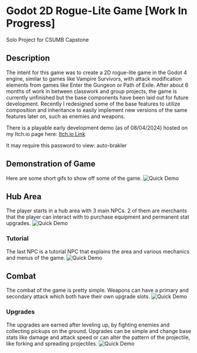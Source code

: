 # Godot 2D Rogue-Lite Game [Work In Progress]

Solo Project for CSUMB Capstone

## Description
The intent for this game was to create a 2D rogue-lite game in the Godot 4 engine, similar to games like Vampire Survivors, with attack modification elements from games like Enter the Gungeon or Path of Exile.
After about 6 months of work in between classwork and group projects, the game is currently unfinished but the base components have been laid out for future development. 
Recently I redesigned some of the base features to utilize composition and inheritance to easily implement new versions of the same features later on, such as enemies and weapons. 


There is a playable early development demo (as of 08/04/2024) hosted on my Itch.io page here:
[Itch.io Link](https://brak145.itch.io/outofmana)

It may require this password to view: auto-brakler

## Demonstration of Game
Here are some short gifs to show off some of the game. 
![Quick Demo](Demo_Open.gif)

## Hub Area
The player starts in a hub area with 3 main NPCs. 2 of them are merchants that the player can interact with to purchase equipment and permanent stat upgrades. 
![Quick Demo](Demo_Merchant.gif)

### Tutorial
The last NPC is a tutorial NPC that explains the area and various mechanics and menus of the game. 
![Quick Demo](Demo_Tutorial.gif)

## Combat
The combat of the game is pretty simple. Weapons can have a primary and secondary attack which both have their own upgrade slots.
![Quick Demo](Demo_Combat.gif)

### Upgrades
The upgrades are earned after leveling up, by fighting enemies and collecting pickups on the ground. Upgrades can be simple and change base stats like damage and attack speed or can alter the pattern of the projectile, like forking and spreading projectiles.
![Quick Demo](Demo_Upgrade.gif)
